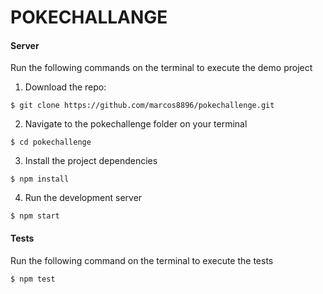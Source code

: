 # POKECHALLANGE
#### Server
Run the following commands on the terminal to execute the demo project
1. Download the repo:
```
$ git clone https://github.com/marcos8896/pokechallenge.git
```
2. Navigate to the pokechallenge folder on your terminal
```
$ cd pokechallenge
```
3. Install the project dependencies
```
$ npm install
```

4. Run the development server
```
$ npm start
```

#### Tests
Run the following command on the terminal to execute the tests
```
$ npm test
```
